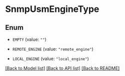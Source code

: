 # SnmpUsmEngineType

## Enum


* `EMPTY` (value: `""`)

* `REMOTE_ENGINE` (value: `"remote_engine"`)

* `LOCAL_ENGINE` (value: `"local_engine"`)


[[Back to Model list]](../README.md#documentation-for-models) [[Back to API list]](../README.md#documentation-for-api-endpoints) [[Back to README]](../README.md)


